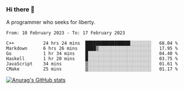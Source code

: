 ### Hi there 👋

<!--
**shejialuo/shejialuo** is a ✨ _special_ ✨ repository because its `README.md` (this file) appears on your GitHub profile.

Here are some ideas to get you started:

- 🔭 I’m currently working on ...
- 🌱 I’m currently learning ...
- 👯 I’m looking to collaborate on ...
- 🤔 I’m looking for help with ...
- 💬 Ask me about ...
- 📫 How to reach me: ...
- 😄 Pronouns: ...
- ⚡ Fun fact: ...
-->

A programmer who seeks for liberty.

<!--START_SECTION:waka-->

```text
From: 10 February 2023 - To: 17 February 2023

C++           24 hrs 24 mins  █████████████████░░░░░░░░   68.04 %
Markdown      6 hrs 26 mins   ████▒░░░░░░░░░░░░░░░░░░░░   17.95 %
Go            1 hr 34 mins    █░░░░░░░░░░░░░░░░░░░░░░░░   04.40 %
Haskell       1 hr 20 mins    █░░░░░░░░░░░░░░░░░░░░░░░░   03.75 %
JavaScript    34 mins         ▒░░░░░░░░░░░░░░░░░░░░░░░░   01.61 %
CMake         25 mins         ▒░░░░░░░░░░░░░░░░░░░░░░░░   01.17 %
```

<!--END_SECTION:waka-->

[![Anurag's GitHub stats](https://github-readme-stats.vercel.app/api?username=shejialuo&show_icons=true&theme=dracula)](https://github.com/anuraghazra/github-readme-stats)
